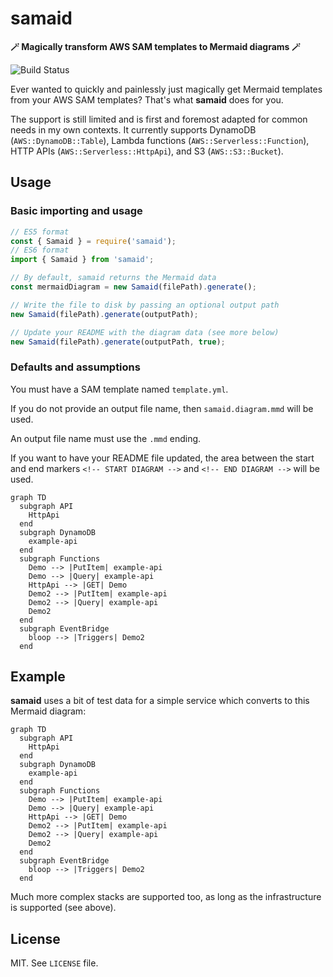 # samaid

**🪄 Magically transform AWS SAM templates to Mermaid diagrams 🪄**

![Build Status](https://github.com/mikaelvesavuori/samaid/workflows/main/badge.svg)

Ever wanted to quickly and painlessly just magically get Mermaid templates from your AWS SAM templates? That's what **samaid** does for you.

The support is still limited and is first and foremost adapted for common needs in my own contexts. It currently supports DynamoDB (`AWS::DynamoDB::Table`), Lambda functions (`AWS::Serverless::Function`), HTTP APIs (`AWS::Serverless::HttpApi`), and S3 (`AWS::S3::Bucket`).

## Usage

### Basic importing and usage

```typescript
// ES5 format
const { Samaid } = require('samaid');
// ES6 format
import { Samaid } from 'samaid';

// By default, samaid returns the Mermaid data
const mermaidDiagram = new Samaid(filePath).generate();

// Write the file to disk by passing an optional output path
new Samaid(filePath).generate(outputPath);

// Update your README with the diagram data (see more below)
new Samaid(filePath).generate(outputPath, true);
```

### Defaults and assumptions

You must have a SAM template named `template.yml`.

If you do not provide an output file name, then `samaid.diagram.mmd` will be used.

An output file name must use the `.mmd` ending.

If you want to have your README file updated, the area between the start and end markers `<!-- START DIAGRAM -->` and `<!-- END DIAGRAM -->` will be used.

```mermaid
graph TD
  subgraph API
    HttpApi
  end
  subgraph DynamoDB
    example-api
  end
  subgraph Functions
    Demo --> |PutItem| example-api
    Demo --> |Query| example-api
    HttpApi --> |GET| Demo
    Demo2 --> |PutItem| example-api
    Demo2 --> |Query| example-api
    Demo2
  end
  subgraph EventBridge
    bloop --> |Triggers| Demo2
  end

```

## Example

**samaid** uses a bit of test data for a simple service which converts to this Mermaid diagram:

```mermaid
graph TD
  subgraph API
    HttpApi
  end
  subgraph DynamoDB
    example-api
  end
  subgraph Functions
    Demo --> |PutItem| example-api
    Demo --> |Query| example-api
    HttpApi --> |GET| Demo
    Demo2 --> |PutItem| example-api
    Demo2 --> |Query| example-api
    Demo2
  end
  subgraph EventBridge
    bloop --> |Triggers| Demo2
  end
```

Much more complex stacks are supported too, as long as the infrastructure is supported (see above).

## License

MIT. See `LICENSE` file.
